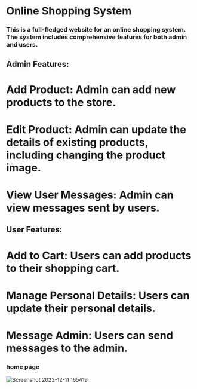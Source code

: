 # Online Shopping System

### This is a full-fledged website for an online shopping system. The system includes comprehensive features for both admin and users.

## Admin Features:
# Add Product: Admin can add new products to the store.
# Edit Product: Admin can update the details of existing products, including changing the product image.
# View User Messages: Admin can view messages sent by users.
## User Features:
# Add to Cart: Users can add products to their shopping cart.
# Manage Personal Details: Users can update their personal details.
# Message Admin: Users can send messages to the admin.


### home page
![Screenshot 2023-12-11 165419](https://github.com/Divy2003/ecommarce_web/assets/101808420/00d23d75-79cd-4f58-b769-86d8c641599a)
